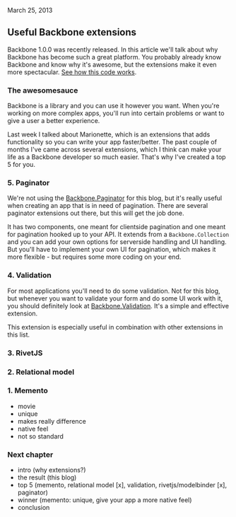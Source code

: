 <time>March 25, 2013</time> 

Useful Backbone extensions
--------

Backbone 1.0.0 was recently released. In this article we'll talk about why Backbone has become such a great platform. You probably already know Backbone and know why it's awesome, but the extensions make it even more spectacular. [See how this code works](https://github.com/davidvanleeuwen/blog).

### The awesomesauce ###

Backbone is a library and you can use it however you want. When you're working on more complex apps, you'll run into certain problems or want to give a user a better experience. 

Last week I talked about Marionette, which is an extensions that adds functionality so you can write your app faster/better. The past couple of months I've came across several extensions, which I think can make your life as a Backbone developer so much easier. That's why I've created a top 5 for you.

### 5. Paginator ###

We're not using the [Backbone.Paginator](https://github.com/addyosmani/backbone.paginator) for this blog, but it's really useful when creating an app that is in need of pagination. There are several paginator extensions out there, but this will get the job done.

It has two components, one meant for clientside pagination and one meant for pagination hooked up to your API. It extends from a `Backbone.Collection` and you can add your own options for serverside handling and UI handling. But you'll have to implement your own UI for pagination, which makes it more flexible - but requires some more coding on your end.

### 4. Validation ###

For most applications you'll need to do some validation. Not for this blog, but whenever you want to validate your form and do some UI work with it, you should definitely look at [Backbone.Validation](https://github.com/thedersen/backbone.validation). It's a simple and effective extension.

This extension is especially useful in combination with other extensions in this list.

### 3. RivetJS ###


### 2. Relational model ###


### 1. Memento ###
- movie
- unique
- makes really difference
- native feel
- not so standard


### Next chapter ###



- intro (why extensions?)
- the result (this blog)
- top 5 (memento, relational model [x], validation, rivetjs/modelbinder [x], paginator)
- winner (memento: unique, give your app a more native feel)
- conclusion


